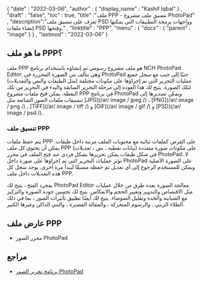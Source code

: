 {
  "date" : "2022-03-06",
  "author" : {
    "display_name" : "Kashif Iqbal"
} ,
  "draft" : "false",
  "toc" : true,
  "title" :"ملف PPP - تنسيق ملف مشروع PhotoPad" ,
  "description":"تعرف على تنسيق ملف PSD وواجهات برمجة التطبيقات التي يمكنها إنشاء ملفات PSD وفتحها." ,
  "linktitle" : "PPP",
  "menu" : {
    "docs" : {
      "parent" : "image"
}
} ,
  "lastmod" : "2022-03-06"
}

## ما هو ملف PPP؟

ملف PPP هو ملف مشروع رسومي تم إنشاؤه باستخدام برنامج NCH PhotoPad Editor. وهي تتألف من الصورة المحررة في PhotoPad جنبًا إلى جنب مع سجل جميع عمليات التحرير التي تم إجراؤها على مكونات مختلفة (مثل الطبقات والنص والتعديلات) لتلك الصورة. يتيح لك هذا العودة إلى مرحلة التحرير السابقة والبدء في التحرير من تلك النقطة. يمكن فتح ملفات مشروع PPP في برنامج PhotoPad ويمكن تصديرها إلى تنسيقات ملفات الصور الشائعة مثل [JPG](/ar/ image / jpeg /) ، [PNG](/ar/ image / png /) ، [TIFF](/ar/ image / tiff /) و [GIF](/ar/ image / gif /) و [PSD](/ar/ image / psd /).

### تنسيق ملف PPP

يتم حفظ ملفات PPP على القرص كملفات ثنائية مع محتويات الملف مرتبة داخل طبقات. يمكن أن يحتوي كل ملف PPP على مكونات صورة متعددة (بيانات نقطية ، نص ، تعديلات) في شكل طبقات يمكن تحريرها بشكل فردي عند فتح الملف في محرر PhotoPad. لا تؤثر عمليات التحرير التي تم إجراؤها على صورة داخل PhotoPad على الصورة الأصلية ويمكن للمستخدم الرجوع إلى أي تعديل تم حفظه مسبقًا ليبدأ مرة أخرى. يوجد سجل كل هذه التعديلات داخل ملف PPP.

بمجرد الفتح ، يتيح لك PhotoPad Editor معالجة الصورة بعدة طرق من خلال عمليات مثل الاقتصاص والتدوير وتغيير الحجم والانعكاس. يتيح لك تحسين جودة الصورة والتركيز مع الضبابية والحدة وتقليل الضوضاء. يتيح لك أيضًا تطبيق تأثيرات الصور ، بما في ذلك الطلاء الزيتي ، والرسوم المتحركة ، والمقالة القصيرة ، والبني الداكن وغيرها الكثير.

## عارض ملف PPP

* محرر الصور PhotoPad

## مراجع ##

* [برنامج تحرير الصور PhotoPad](https://www.nchsoftware.com/photoeditor/index.html)

